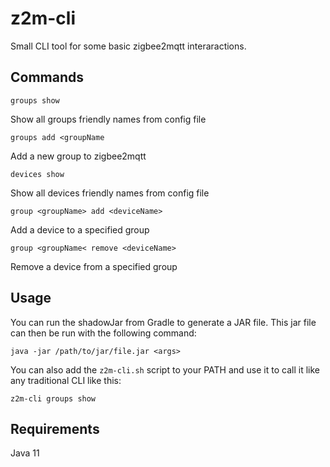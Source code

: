 # z2m-cli

Small CLI tool for some basic zigbee2mqtt interaractions.

## Commands

`groups show`

Show all groups friendly names from config file

`groups add <groupName`

Add a new group to zigbee2mqtt

`devices show`

Show all devices friendly names from config file

`group <groupName> add <deviceName>`

Add a device to a specified group

`group <groupName< remove <deviceName>`

Remove a device from a specified group

## Usage

You can run the shadowJar from Gradle to generate a JAR file. This jar file can then be run with the following command:

`java -jar /path/to/jar/file.jar <args>`

You can also add the `z2m-cli.sh` script to your PATH and use it to call it like any traditional CLI like this:

`z2m-cli groups show`

## Requirements

Java 11
